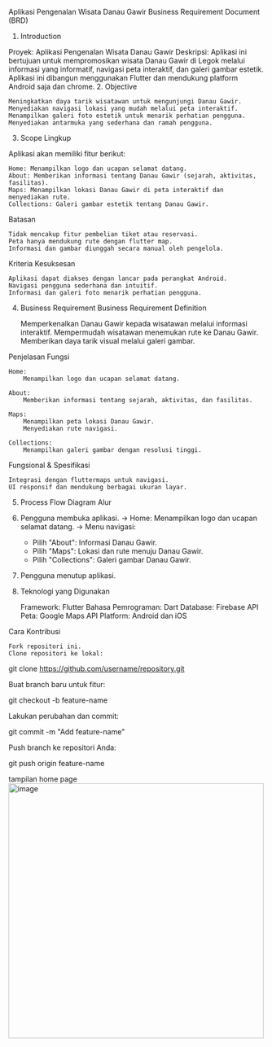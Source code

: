 Aplikasi Pengenalan Wisata Danau Gawir
Business Requirement Document (BRD)
1. Introduction

Proyek: Aplikasi Pengenalan Wisata Danau Gawir
Deskripsi:
Aplikasi ini bertujuan untuk mempromosikan wisata Danau Gawir di Legok melalui informasi yang informatif, navigasi peta interaktif, dan galeri gambar estetik. Aplikasi ini dibangun menggunakan Flutter dan mendukung platform Android saja dan chrome.
2. Objective

    Meningkatkan daya tarik wisatawan untuk mengunjungi Danau Gawir.
    Menyediakan navigasi lokasi yang mudah melalui peta interaktif.
    Menampilkan galeri foto estetik untuk menarik perhatian pengguna.
    Menyediakan antarmuka yang sederhana dan ramah pengguna.

3. Scope
Lingkup

Aplikasi akan memiliki fitur berikut:

    Home: Menampilkan logo dan ucapan selamat datang.
    About: Memberikan informasi tentang Danau Gawir (sejarah, aktivitas, fasilitas).
    Maps: Menampilkan lokasi Danau Gawir di peta interaktif dan menyediakan rute.
    Collections: Galeri gambar estetik tentang Danau Gawir.

Batasan

    Tidak mencakup fitur pembelian tiket atau reservasi.
    Peta hanya mendukung rute dengan flutter map.
    Informasi dan gambar diunggah secara manual oleh pengelola.

Kriteria Kesuksesan

    Aplikasi dapat diakses dengan lancar pada perangkat Android.
    Navigasi pengguna sederhana dan intuitif.
    Informasi dan galeri foto menarik perhatian pengguna.

4. Business Requirement
Business Requirement Definition

    Memperkenalkan Danau Gawir kepada wisatawan melalui informasi interaktif.
    Mempermudah wisatawan menemukan rute ke Danau Gawir.
    Memberikan daya tarik visual melalui galeri gambar.

Penjelasan Fungsi

    Home:
        Menampilkan logo dan ucapan selamat datang.

    About:
        Memberikan informasi tentang sejarah, aktivitas, dan fasilitas.

    Maps:
        Menampilkan peta lokasi Danau Gawir.
        Menyediakan rute navigasi.

    Collections:
        Menampilkan galeri gambar dengan resolusi tinggi.

Fungsional & Spesifikasi

    Integrasi dengan fluttermaps untuk navigasi.
    UI responsif dan mendukung berbagai ukuran layar.

5. Process Flow
Diagram Alur

1. Pengguna membuka aplikasi.
   -> Home: Menampilkan logo dan ucapan selamat datang.
   -> Menu navigasi:
      - Pilih "About": Informasi Danau Gawir.
      - Pilih "Maps": Lokasi dan rute menuju Danau Gawir.
      - Pilih "Collections": Galeri gambar Danau Gawir.
2. Pengguna menutup aplikasi.

6. Teknologi yang Digunakan

    Framework: Flutter
    Bahasa Pemrograman: Dart
    Database: Firebase
    API Peta: Google Maps API
    Platform: Android dan iOS

Cara Kontribusi

    Fork repositori ini.
    Clone repositori ke lokal:

git clone https://github.com/username/repository.git

Buat branch baru untuk fitur:

git checkout -b feature-name

Lakukan perubahan dan commit:

git commit -m "Add feature-name"

Push branch ke repositori Anda:

git push origin feature-name



tampilan home page
<img width="501" alt="image" src="https://github.com/user-attachments/assets/3d297694-07c2-4af1-a43b-f1b129df94f6">
